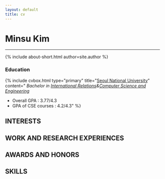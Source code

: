 ```yaml
---
layout: default
title: cv
---
```

# Minsu Kim
<hr/>
{% include about-short.html author=site.author %}

### Education

{% include cvbox.html type="primary" title="[Seoul National University](http://en.snu.ac.kr/)" content="
*Bachelor in [International Relations](http://ir.snu.ac.kr/english/)&[Computer Science and Engineering](http://cse.snu.ac.kr/)*

* Overall GPA : 3.77/4.3
* GPA of CSE courses : 4.2/4.3" %}

## INTERESTS

## WORK AND RESEARCH EXPERIENCES

## AWARDS AND HONORS

## SKILLS